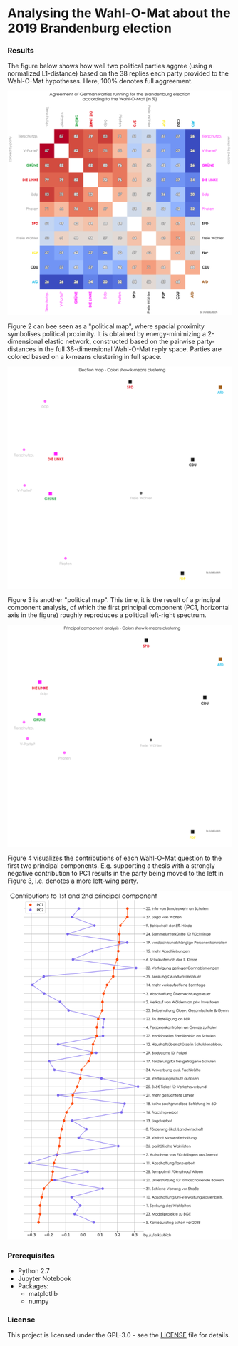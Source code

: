 # Analysing the Wahl-O-Mat about the 2019 Brandenburg election

### Results

The figure below shows how well two political parties aggree (using a normalized L1-distance) based on the 38 replies each party provided to the Wahl-O-Mat hypotheses. 
Here, 100% denotes full aggreement.

![alt text](wahlomat.png "Figure 1")

Figure 2 can bee seen as a "political map", where spacial proximity symbolises political proximity. It is obtained by energy-minimizing a 2-dimensional elastic network, 
constructed based on the pairwise party-distances in the full 38-dimensional Wahl-O-Mat reply space. Parties are colored based on a k-means clustering in full space.

![alt text](2D_MDS.png "Figure 2")

Figure 3 is another "political map". This time, it is the result of a principal component analysis, of which the first principal component (PC1, horizontal axis in the figure)
roughly reproduces a political left-right spectrum.

![alt text](2D_PCA.png "Figure 3")

Figure 4 visualizes the contributions of each Wahl-O-Mat question to the first two principal components. 
E.g. supporting a thesis with a strongly negative contribution to PC1 results in the party being moved 
to the left in Figure 3, i.e. denotes a more left-wing party.

![alt text](princCont.png "Figure 4")

### Prerequisites

* Python 2.7
* Jupyter Notebook
* Packages:
    * matplotlib
    * numpy
    
### License

This project is licensed under the GPL-3.0 - see the [LICENSE](LICENSE) file for details.
